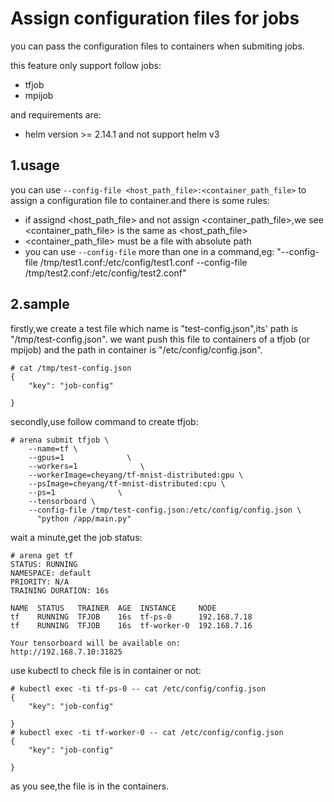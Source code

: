 # Assign configuration files for jobs

you can pass the configuration files to containers when submiting jobs.

this feature only support follow jobs:

* tfjob
* mpijob

and requirements are:

* helm version >= 2.14.1 and not support helm v3
  
## 1.usage

you can use `--config-file <host_path_file>:<container_path_file>` to assign a configuration file to container.and there is some rules:

* if assignd <host_path_file> and not assign <container_path_file>,we see <container_path_file> is the same as <host_path_file>
* <container_path_file> must be a file with absolute path
*  you can use `--config-file` more than one in a command,eg: "--config-file /tmp/test1.conf:/etc/config/test1.conf --config-file /tmp/test2.conf:/etc/config/test2.conf"


## 2.sample


firstly,we create a test file which name is "test-config.json",its' path is "/tmp/test-config.json". we want push this file to containers of a tfjob (or mpijob) and the path in container is "/etc/config/config.json". 
```
# cat /tmp/test-config.json
{
    "key": "job-config"

}
```
secondly,use follow command to create tfjob:
```
# arena submit tfjob \
    --name=tf \
    --gpus=1              \
    --workers=1              \
    --workerImage=cheyang/tf-mnist-distributed:gpu \
    --psImage=cheyang/tf-mnist-distributed:cpu \
    --ps=1              \
    --tensorboard \
    --config-file /tmp/test-config.json:/etc/config/config.json \
      "python /app/main.py"
```
wait a minute,get the job status:
```
# arena get tf
STATUS: RUNNING
NAMESPACE: default
PRIORITY: N/A
TRAINING DURATION: 16s

NAME  STATUS   TRAINER  AGE  INSTANCE     NODE
tf    RUNNING  TFJOB    16s  tf-ps-0      192.168.7.18
tf    RUNNING  TFJOB    16s  tf-worker-0  192.168.7.16

Your tensorboard will be available on:
http://192.168.7.10:31825
```
use kubectl to check file is in container or not:
```
# kubectl exec -ti tf-ps-0 -- cat /etc/config/config.json
{
    "key": "job-config"

}
# kubectl exec -ti tf-worker-0 -- cat /etc/config/config.json
{
    "key": "job-config"

}

```

as you see,the file is in the containers.
